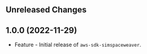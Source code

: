 Unreleased Changes
------------------

1.0.0 (2022-11-29)
------------------

* Feature - Initial release of `aws-sdk-simspaceweaver`.


